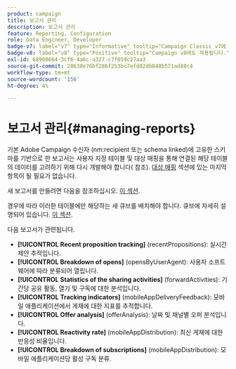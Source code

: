 ```yaml
---
product: campaign
title: 보고서 관리
description: 보고서 관리
feature: Reporting, Configuration
role: Data Engineer, Developer
badge-v7: label="v7" type="Informative" tooltip="Campaign Classic v7에 적용"
badge-v8: label="v8" type="Positive" tooltip="Campaign v8에도 적용됩니다."
exl-id: 68908664-3cf6-4a6c-a327-c7f059c27aa3
source-git-commit: 28638e76bf286f253bc7efd02db848b571ad88c4
workflow-type: tm+mt
source-wordcount: '156'
ht-degree: 4%

---
```


# 보고서 관리{#managing-reports}



기본 Adobe Campaign 수신자 (nm:recipient 또는 schema linked)에 고유한 스키마를 기반으로 한 보고서는 사용자 지정 테이블 및 대상 매핑을 통해 연결된 해당 테이블의 데이터를 고려하기 위해 다시 개발해야 합니다( 참조). [대상 매핑](../../configuration/using/target-mapping.md) 섹션에 있는 마지막 항목이 될 필요가 없습니다.

새 보고서를 만들려면 다음을 참조하십시오. [이 섹션](../../reporting/using/about-reports-creation-in-campaign.md).

경우에 따라 이러한 테이블에만 해당하는 새 큐브를 배치해야 합니다. 큐브에 자세히 설명되어 있습니다. [이 섹션](../../reporting/using/ac-cubes.md).

다음 보고서가 관련됩니다.

* **[!UICONTROL Recent proposition tracking]** (recentPropositions): 실시간 제안 추적입니다.
* **[!UICONTROL Breakdown of opens]** (opensByUserAgent): 사용자 소프트웨어에 따라 분류되어 열립니다.
* **[!UICONTROL Statistics of the sharing activities]** (forwardActivities): 기간당 공유 활동, 열기 및 구독에 대한 분석입니다.
* **[!UICONTROL Tracking indicators]** (mobileAppDeliveryFeedback): 모바일 애플리케이션에서 게재에 대한 지표를 추적합니다.
* **[!UICONTROL Offer analysis]** (offerAnalysis): 날짜 및 채널별 오퍼 분석입니다.
* **[!UICONTROL Reactivity rate]** (mobileAppDistribution): 최신 게재에 대한 반응성 비율입니다.
* **[!UICONTROL Breakdown of subscriptions]** (mobileAppDistribution): 모바일 애플리케이션당 활성 구독 분류.
